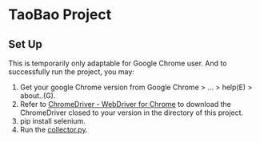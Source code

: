 # TaoBao Project

## Set Up 
This is temporarily only adaptable for Google Chrome user. And to successfully
run the project, you may:
    
1. Get your google Chrome version from Google Chrome > ... > help(E) > about..(G).
2. Refer to [ChromeDriver - WebDriver for Chrome](https://chromedriver.chromium.org/downloads)
to download the ChromeDriver closed to your version in the directory of this project.
3. pip install selenium.
4. Run the [collector.py](__init__.py).
